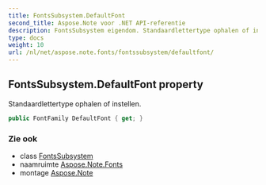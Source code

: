 ```yaml
---
title: FontsSubsystem.DefaultFont
second_title: Aspose.Note voor .NET API-referentie
description: FontsSubsystem eigendom. Standaardlettertype ophalen of instellen.
type: docs
weight: 10
url: /nl/net/aspose.note.fonts/fontssubsystem/defaultfont/
---
```

## FontsSubsystem.DefaultFont property

Standaardlettertype ophalen of instellen.

```csharp
public FontFamily DefaultFont { get; }
```

### Zie ook

* class [FontsSubsystem](../)
* naamruimte [Aspose.Note.Fonts](../../fontssubsystem/)
* montage [Aspose.Note](../../../)


